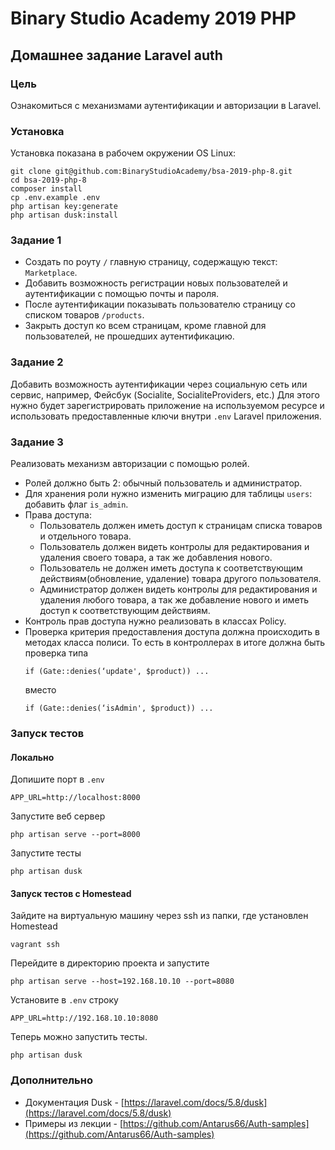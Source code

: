 # Binary Studio Academy 2019 PHP

## Домашнее задание Laravel auth

### Цель
Ознакомиться с механизмами аутентификации и авторизации в Laravel.

### Установка
Установка показана в рабочем окружении OS Linux:
```
git clone git@github.com:BinaryStudioAcademy/bsa-2019-php-8.git
cd bsa-2019-php-8
composer install
cp .env.example .env
php artisan key:generate
php artisan dusk:install
```

### Задание 1
- Создать по роуту `/` главную страницу, содержащую текст: `Marketplace`.
- Добавить возможность регистрации новых пользователей и аутентификации с помощью почты и пароля.
- После аутентификации показывать пользователю страницу со списком товаров `/products`.
- Закрыть доступ ко всем страницам, кроме главной для пользователей, не прошедших аутентификацию.

### Задание 2
Добавить возможность аутентификации через социальную сеть или сервис, например, Фейсбук (Socialite, SocialiteProviders, etc.)
Для этого нужно будет зарегистрировать приложение на используемом ресурсе и использовать предоставленные ключи внутри `.env` Laravel приложения.

### Задание 3
Реализовать механизм авторизации с помощью ролей. 

- Ролей должно быть 2: обычный пользователь и администратор.
- Для хранения роли нужно изменить миграцию для таблицы `users`: добавить флаг `is_admin`.
- Права доступа:
    - Пользователь должен иметь доступ к страницам списка товаров и отдельного товара.
    - Пользователь должен видеть контролы для редактирования и удаления своего товара, а так же добавления нового.
    - Пользователь не должен иметь доступа к соответствующим действиям(обновление, удаление) товара другого пользователя.
    - Администратор должен видеть контролы для редактирования и удаления любого товара, а так же добавление нового и иметь доступ к соответствующим действиям.
- Контроль прав доступа нужно реализовать в классах Policy.
- Проверка критерия предоставления доступа должна происходить в методах класса полиси.
    То есть в контроллерах в итоге должна быть проверка типа
    ```
    if (Gate::denies(‘update', $product)) ...
    ```
    вместо
    ```
    if (Gate::denies(‘isAdmin', $product)) ...
    ```

### Запуск тестов

#### Локально
Допишите порт в `.env`
```
APP_URL=http://localhost:8000
```
Запустите веб сервер
```
php artisan serve --port=8000
```
Запустите тесты
```
php artisan dusk
```

#### Запуск тестов c Homestead
Зайдите на виртуальную машину через ssh из папки, где установлен Homestead
```
vagrant ssh
```

Перейдите в директорию проекта и запустите
```
php artisan serve --host=192.168.10.10 --port=8080
```

Установите в `.env` строку
```
APP_URL=http://192.168.10.10:8080
```

Теперь можно запустить тесты.
```
php artisan dusk
```

### Дополнительно
* Документация Dusk - [https://laravel.com/docs/5.8/dusk](https://laravel.com/docs/5.8/dusk)
* Примеры из лекции - [https://github.com/Antarus66/Auth-samples](https://github.com/Antarus66/Auth-samples)
